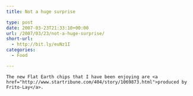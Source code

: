 ```yaml
---
title: Not a huge surprise

type: post
date: 2007-03-23T21:33:10+00:00
url: /2007/03/23/not-a-huge-surprise/
short-url:
  - http://bit.ly/euNz1I
categories:
  - Food

---
```

<div class='microid-mailto+http:sha1:84434b9af624db4b60549c34d6fa0186c373cf98'>
  
    The new Flat Earth chips that I have been enjoying are <a href="http://www.startribune.com/404/story/1069873.html">produced by Frito-Lay</a>.
  
